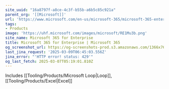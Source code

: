 ```yaml
---
site_uuid: "16a8797f-a8ce-4c3f-b55b-a6b5c85c921a"
parent_org: '[[Microsoft]]'
url: 'https://www.microsoft.com/en-us/microsoft-365/microsoft-365-enterprise'
tags:
- Products
image: 'https://uhf.microsoft.com/images/microsoft/RE1Mu3b.png'
site_name: Microsoft 365 for Enterprise
title: Microsoft 365 for Enterprise | Microsoft 365
og_screenshot_url: https://og-screenshots-prod.s3.amazonaws.com/1366x768/80/false/428fecd2c2b3d4a9bd30548260a1c1ee91670991b55b0981b1a2e25000539143.jpeg
last_jina_request: '2025-03-09T06:45:03.556Z'
jina_error: "'HTTP error! status: 429'"
og_last_fetch: 2025-03-07T05:19:01.810Z
---
```

Includes [[Tooling/Products/Microsoft Loop|Loop]], [[Tooling/Products/Excel|Excel]]



